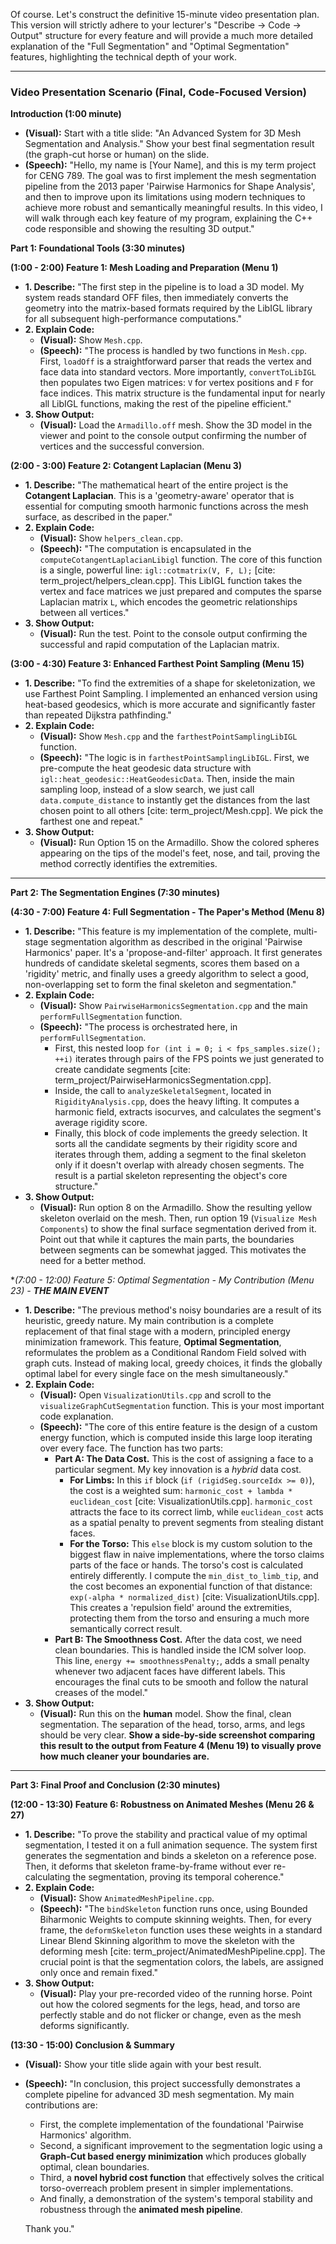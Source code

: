 Of course. Let's construct the definitive 15-minute video presentation plan. This version will strictly adhere to your lecturer's "Describe -> Code -> Output" structure for every feature and will provide a much more detailed explanation of the "Full Segmentation" and "Optimal Segmentation" features, highlighting the technical depth of your work.

---

### **Video Presentation Scenario (Final, Code-Focused Version)**

**Introduction (1:00 minute)**

* **(Visual):** Start with a title slide: "An Advanced System for 3D Mesh Segmentation and Analysis." Show your best final segmentation result (the graph-cut horse or human) on the slide.
* **(Speech):** "Hello, my name is [Your Name], and this is my term project for CENG 789. The goal was to first implement the mesh segmentation pipeline from the 2013 paper 'Pairwise Harmonics for Shape Analysis', and then to improve upon its limitations using modern techniques to achieve more robust and semantically meaningful results. In this video, I will walk through each key feature of my program, explaining the C++ code responsible and showing the resulting 3D output."

**Part 1: Foundational Tools (3:30 minutes)**

**(1:00 - 2:00) Feature 1: Mesh Loading and Preparation (Menu 1)**

* **1. Describe:** "The first step in the pipeline is to load a 3D model. My system reads standard OFF files, then immediately converts the geometry into the matrix-based formats required by the LibIGL library for all subsequent high-performance computations."
* **2. Explain Code:**
    * **(Visual):** Show `Mesh.cpp`.
    * **(Speech):** "The process is handled by two functions in `Mesh.cpp`. First, `loadOff` is a straightforward parser that reads the vertex and face data into standard vectors. More importantly, `convertToLibIGL` then populates two Eigen matrices: `V` for vertex positions and `F` for face indices. This matrix structure is the fundamental input for nearly all LibIGL functions, making the rest of the pipeline efficient."
* **3. Show Output:**
    * **(Visual):** Load the `Armadillo.off` mesh. Show the 3D model in the viewer and point to the console output confirming the number of vertices and the successful conversion.

**(2:00 - 3:00) Feature 2: Cotangent Laplacian (Menu 3)**

* **1. Describe:** "The mathematical heart of the entire project is the **Cotangent Laplacian**. This is a 'geometry-aware' operator that is essential for computing smooth harmonic functions across the mesh surface, as described in the paper."
* **2. Explain Code:**
    * **(Visual):** Show `helpers_clean.cpp`.
    * **(Speech):** "The computation is encapsulated in the `computeCotangentLaplacianLibigl` function. The core of this function is a single, powerful line: `igl::cotmatrix(V, F, L);` [cite: term_project/helpers_clean.cpp]. This LibIGL function takes the vertex and face matrices we just prepared and computes the sparse Laplacian matrix `L`, which encodes the geometric relationships between all vertices."
* **3. Show Output:**
    * **(Visual):** Run the test. Point to the console output confirming the successful and rapid computation of the Laplacian matrix.

**(3:00 - 4:30) Feature 3: Enhanced Farthest Point Sampling (Menu 15)**

* **1. Describe:** "To find the extremities of a shape for skeletonization, we use Farthest Point Sampling. I implemented an enhanced version using heat-based geodesics, which is more accurate and significantly faster than repeated Dijkstra pathfinding."
* **2. Explain Code:**
    * **(Visual):** Show `Mesh.cpp` and the `farthestPointSamplingLibIGL` function.
    * **(Speech):** "The logic is in `farthestPointSamplingLibIGL`. First, we pre-compute the heat geodesic data structure with `igl::heat_geodesic::HeatGeodesicData`. Then, inside the main sampling loop, instead of a slow search, we just call `data.compute_distance` to instantly get the distances from the last chosen point to all others [cite: term_project/Mesh.cpp]. We pick the farthest one and repeat."
* **3. Show Output:**
    * **(Visual):** Run Option 15 on the Armadillo. Show the colored spheres appearing on the tips of the model's feet, nose, and tail, proving the method correctly identifies the extremities.

---

**Part 2: The Segmentation Engines (7:30 minutes)**

**(4:30 - 7:00) Feature 4: Full Segmentation - The Paper's Method (Menu 8)**

* **1. Describe:** "This feature is my implementation of the complete, multi-stage segmentation algorithm as described in the original 'Pairwise Harmonics' paper. It's a 'propose-and-filter' approach. It first generates hundreds of candidate skeletal segments, scores them based on a 'rigidity' metric, and finally uses a greedy algorithm to select a good, non-overlapping set to form the final skeleton and segmentation."
* **2. Explain Code:**
    * **(Visual):** Show `PairwiseHarmonicsSegmentation.cpp` and the main `performFullSegmentation` function.
    * **(Speech):** "The process is orchestrated here, in `performFullSegmentation`.
        * First, this nested loop `for (int i = 0; i < fps_samples.size(); ++i)` iterates through pairs of the FPS points we just generated to create candidate segments [cite: term_project/PairwiseHarmonicsSegmentation.cpp].
        * Inside, the call to `analyzeSkeletalSegment`, located in `RigidityAnalysis.cpp`, does the heavy lifting. It computes a harmonic field, extracts isocurves, and calculates the segment's average rigidity score.
        * Finally, this block of code implements the greedy selection. It sorts all the candidate segments by their rigidity score and iterates through them, adding a segment to the final skeleton only if it doesn't overlap with already chosen segments. The result is a partial skeleton representing the object's core structure."
* **3. Show Output:**
    * **(Visual):** Run option 8 on the Armadillo. Show the resulting yellow skeleton overlaid on the mesh. Then, run option 19 (`Visualize Mesh Components`) to show the final surface segmentation derived from it. Point out that while it captures the main parts, the boundaries between segments can be somewhat jagged. This motivates the need for a better method.

**(7:00 - 12:00) Feature 5: Optimal Segmentation - My Contribution (Menu 23) - **THE MAIN EVENT***

* **1. Describe:** "The previous method's noisy boundaries are a result of its heuristic, greedy nature. My main contribution is a complete replacement of that final stage with a modern, principled energy minimization framework. This feature, **Optimal Segmentation**, reformulates the problem as a Conditional Random Field solved with graph cuts. Instead of making local, greedy choices, it finds the globally optimal label for every single face on the mesh simultaneously."
* **2. Explain Code:**
    * **(Visual):** Open `VisualizationUtils.cpp` and scroll to the `visualizeGraphCutSegmentation` function. This is your most important code explanation.
    * **(Speech):** "The core of this entire feature is the design of a custom energy function, which is computed inside this large loop iterating over every face. The function has two parts:
        * **Part A: The Data Cost.** This is the cost of assigning a face to a particular segment. My key innovation is a *hybrid* data cost.
            * **For Limbs:** In this `if` block (`if (rigidSeg.sourceIdx >= 0)`), the cost is a weighted sum: `harmonic_cost + lambda * euclidean_cost` [cite: VisualizationUtils.cpp]. `harmonic_cost` attracts the face to its correct limb, while `euclidean_cost` acts as a spatial penalty to prevent segments from stealing distant faces.
            * **For the Torso:** This `else` block is my custom solution to the biggest flaw in naive implementations, where the torso claims parts of the face or hands. The torso's cost is calculated entirely differently. I compute the `min_dist_to_limb_tip`, and the cost becomes an exponential function of that distance: `exp(-alpha * normalized_dist)` [cite: VisualizationUtils.cpp]. This creates a 'repulsion field' around the extremities, protecting them from the torso and ensuring a much more semantically correct result.
        * **Part B: The Smoothness Cost.** After the data cost, we need clean boundaries. This is handled inside the ICM solver loop. This line, `energy += smoothnessPenalty;`, adds a small penalty whenever two adjacent faces have different labels. This encourages the final cuts to be smooth and follow the natural creases of the model."
* **3. Show Output:**
    * **(Visual):** Run this on the **human** model. Show the final, clean segmentation. The separation of the head, torso, arms, and legs should be very clear. **Show a side-by-side screenshot comparing this result to the output from Feature 4 (Menu 19) to visually prove how much cleaner your boundaries are.**

---

**Part 3: Final Proof and Conclusion (2:30 minutes)**

**(12:00 - 13:30) Feature 6: Robustness on Animated Meshes (Menu 26 & 27)**

* **1. Describe:** "To prove the stability and practical value of my optimal segmentation, I tested it on a full animation sequence. The system first generates the segmentation and binds a skeleton on a reference pose. Then, it deforms that skeleton frame-by-frame without ever re-calculating the segmentation, proving its temporal coherence."
* **2. Explain Code:**
    * **(Visual):** Show `AnimatedMeshPipeline.cpp`.
    * **(Speech):** "The `bindSkeleton` function runs once, using Bounded Biharmonic Weights to compute skinning weights. Then, for every frame, the `deformSkeleton` function uses these weights in a standard Linear Blend Skinning algorithm to move the skeleton with the deforming mesh [cite: term_project/AnimatedMeshPipeline.cpp]. The crucial point is that the segmentation colors, the labels, are assigned only once and remain fixed."
* **3. Show Output:**
    * **(Visual):** Play your pre-recorded video of the running horse. Point out how the colored segments for the legs, head, and torso are perfectly stable and do not flicker or change, even as the mesh deforms significantly.

**(13:30 - 15:00) Conclusion & Summary**

* **(Visual):** Show your title slide again with your best result.
* **(Speech):** "In conclusion, this project successfully demonstrates a complete pipeline for advanced 3D mesh segmentation. My main contributions are:
    * First, the complete implementation of the foundational 'Pairwise Harmonics' algorithm.
    * Second, a significant improvement to the segmentation logic using a **Graph-Cut based energy minimization** which produces globally optimal, clean boundaries.
    * Third, a **novel hybrid cost function** that effectively solves the critical torso-overreach problem present in simpler implementations.
    * And finally, a demonstration of the system's temporal stability and robustness through the **animated mesh pipeline**.

    Thank you."